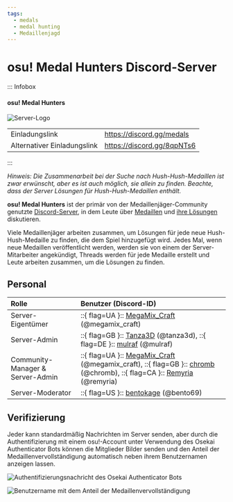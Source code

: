 ```yaml
---
tags:
  - medals
  - medal hunting
  - Medaillenjagd
---
```


# osu! Medal Hunters Discord-Server

::: Infobox

<!-- lint ignore heading-increment -->

#### osu! Medal Hunters

![Server-Logo](img/logo.png "Das Discord-Server-Logo von osu! Medal Hunter, gestaltet von Tanza3D")

|  |  |
| :-- | :-- |
| Einladungslink | <https://discord.gg/medals> |
| Alternativer Einladungslink | <https://discord.gg/8qpNTs6> |

:::

*Hinweis: Die Zusammenarbeit bei der Suche nach Hush-Hush-Medaillen ist zwar erwünscht, aber es ist auch möglich, sie allein zu finden. Beachte, dass der Server Lösungen für Hush-Hush-Medaillen enthält.*

**osu! Medal Hunters** ist der primär von der Medaillenjäger-Community genutzte [Discord-Server](https://discord.com), in dem Leute über [Medaillen](/wiki/Medals) und [ihre Lösungen](/wiki/Medals/Unlock_requirements) diskutieren.

Viele Medaillenjäger arbeiten zusammen, um Lösungen für jede neue Hush-Hush-Medaille zu finden, die dem Spiel hinzugefügt wird. Jedes Mal, wenn neue Medaillen veröffentlicht werden, werden sie von einem der Server-Mitarbeiter angekündigt, Threads werden für jede Medaille erstellt und Leute arbeiten zusammen, um die Lösungen zu finden.

## Personal

| Rolle | Benutzer (Discord-ID) |
| :-- | :-- |
| Server-Eigentümer | ::{ flag=UA }:: [MegaMix_Craft](https://osu.ppy.sh/users/18152711) (@megamix_craft) |
| Server-Admin | ::{ flag=GB }:: [Tanza3D](https://osu.ppy.sh/users/10379965) (@tanza3d), ::{ flag=DE }:: [mulraf](https://osu.ppy.sh/users/1309242) (@mulraf) |
| Community-Manager & Server-Admin | ::{ flag=UA }:: [MegaMix_Craft](https://osu.ppy.sh/users/18152711) (@megamix_craft), ::{ flag=GB }:: [chromb](https://osu.ppy.sh/users/10238680) (@chromb), ::{ flag=CA }:: [Remyria](https://osu.ppy.sh/users/1699875) (@remyria) |
| Server-Moderator | ::{ flag=US }:: [bentokage](https://osu.ppy.sh/users/13175102) (@bento69) |

## Verifizierung

Jeder kann standardmäßig Nachrichten im Server senden, aber durch die Authentifizierung mit einem osu!-Account unter Verwendung des Osekai Authenticator Bots können die Mitglieder Bilder senden und den Anteil der Medaillenvervollständigung automatisch neben ihrem Benutzernamen anzeigen lassen.

![Authentifizierungsnachricht des Osekai Authenticator Bots](img/authentication_example.png "Beim Betreten des Servers sendet der Osekai Authenticator Bot eine private Authentifizierungsnachricht.")

![Benutzername mit dem Anteil der Medaillenvervollständigung](img/medals_percentage.png "Benutzernamen werden automatisch modifiziert, um anzuzeigen, wie viele Medaillen jeder Nutzer erlangt hat.")
